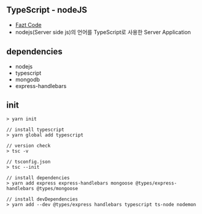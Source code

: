 ## TypeScript - nodeJS

- [Fazt Code](https://www.youtube.com/watch?v=UipIQ81kabs)
- nodejs(Server side js)의 언어를 TypeScript로 사용한 Server Application

## dependencies

- nodejs
- typescript
- mongodb
- express-handlebars

## init

```
> yarn init

// install typescript
> yarn global add typescript

// version check
> tsc -v

// tsconfig.json
> tsc --init

// install dependencies
> yarn add express express-handlebars mongoose @types/express-handlebars @types/mongoose

// install devDependencies
> yarn add --dev @types/express handlebars typescript ts-node nodemon
```
